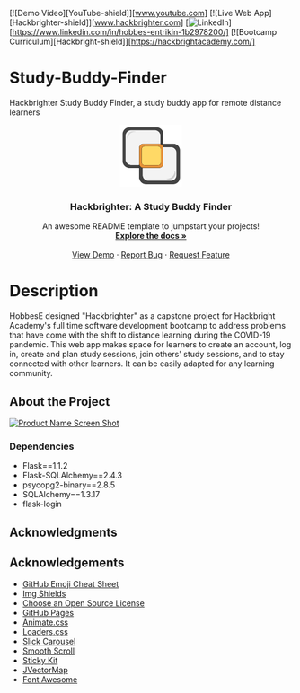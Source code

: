 <!-- PROJECT SHIELDS -->
<!--
*** I'm using markdown "reference style" links for readability.
*** Reference links are enclosed in brackets [ ] instead of parentheses ( ).
*** See the bottom of this document for the declaration of the reference variables
-->

[![Demo Video][YouTube-shield]][www.youtube.com]
[![Live Web App][Hackbrighter-shield]][www.hackbrighter.com]
[![LinkedIn][linkedin-shield]][https://www.linkedin.com/in/hobbes-entrikin-1b2978200/]
[![Bootcamp Curriculum][Hackbright-shield]][https://hackbrightacademy.com/]

# Study-Buddy-Finder

Hackbrighter Study Buddy Finder, a study buddy app for remote distance learners

<p align="center">
  <a href="https://github.com/HobbesE/Study-Buddy-Finder">
    <img src="static/hackbrighter logo.svg" alt="Logo" width="110" height="110">
  </a>

  <h3 align="center">Hackbrighter: A Study Buddy Finder</h3>

  <p align="center">
    An awesome README template to jumpstart your projects!
    <br />
    <a href="https://github.com/HobbesE/Study-Buddy-Finder"><strong>Explore the docs »</strong></a>
    <br />
    <br />
    <a href="https://github.com/HobbesE/Study-Buddy-Finder">View Demo</a>
    ·
    <a href="https://github.com/HobbesE/Study-Buddy-Finder/issues">Report Bug</a>
    ·
    <a href="https://github.com/HobbesE/Study-Buddy-Finder/issues">Request Feature</a>
  </p>
</p>




# Description

HobbesE designed "Hackbrighter" as a capstone project for Hackbright Academy's full time software development bootcamp
to address problems that have come with the shift to distance learning during the COVID-19 pandemic. This web app makes space for learners
to create an account, log in, create and plan study sessions, join others' study sessions, and to stay connected with other learners. 
It can be easily adapted for any learning community.

## About the Project

[![Product Name Screen Shot][product-screenshot]](https://example.com)

### Dependencies

* Flask==1.1.2
* Flask-SQLAlchemy==2.4.3
* psycopg2-binary==2.8.5
* SQLAlchemy==1.3.17
* flask-login




## Acknowledgments

<!-- ACKNOWLEDGEMENTS -->
## Acknowledgements
* [GitHub Emoji Cheat Sheet](https://www.webpagefx.com/tools/emoji-cheat-sheet)
* [Img Shields](https://shields.io)
* [Choose an Open Source License](https://choosealicense.com)
* [GitHub Pages](https://pages.github.com)
* [Animate.css](https://daneden.github.io/animate.css)
* [Loaders.css](https://connoratherton.com/loaders)
* [Slick Carousel](https://kenwheeler.github.io/slick)
* [Smooth Scroll](https://github.com/cferdinandi/smooth-scroll)
* [Sticky Kit](http://leafo.net/sticky-kit)
* [JVectorMap](http://jvectormap.com)
* [Font Awesome](https://fontawesome.com)





<!-- MARKDOWN LINKS & IMAGES -->
<!-- https://www.markdownguide.org/basic-syntax/#reference-style-links -->
[contributors-shield]: https://img.shields.io/github/contributors/othneildrew/Best-README-Template.svg?style=for-the-badge
[contributors-url]: https://github.com/othneildrew/Best-README-Template/graphs/contributors
[forks-shield]: https://img.shields.io/github/forks/othneildrew/Best-README-Template.svg?style=for-the-badge
[forks-url]: https://github.com/othneildrew/Best-README-Template/network/members
[stars-shield]: https://img.shields.io/github/stars/othneildrew/Best-README-Template.svg?style=for-the-badge
[stars-url]: https://github.com/othneildrew/Best-README-Template/stargazers
[issues-shield]: https://img.shields.io/github/issues/othneildrew/Best-README-Template.svg?style=for-the-badge
[issues-url]: https://github.com/othneildrew/Best-README-Template/issues
[license-shield]: https://img.shields.io/github/license/othneildrew/Best-README-Template.svg?style=for-the-badge
[license-url]: https://github.com/othneildrew/Best-README-Template/blob/master/LICENSE.txt
[linkedin-shield]: https://img.shields.io/badge/-LinkedIn-black.svg?style=for-the-badge&logo=linkedin&colorB=555
[linkedin-url]: https://linkedin.com/in/othneildrew
[product-screenshot]: images/screenshot.png
